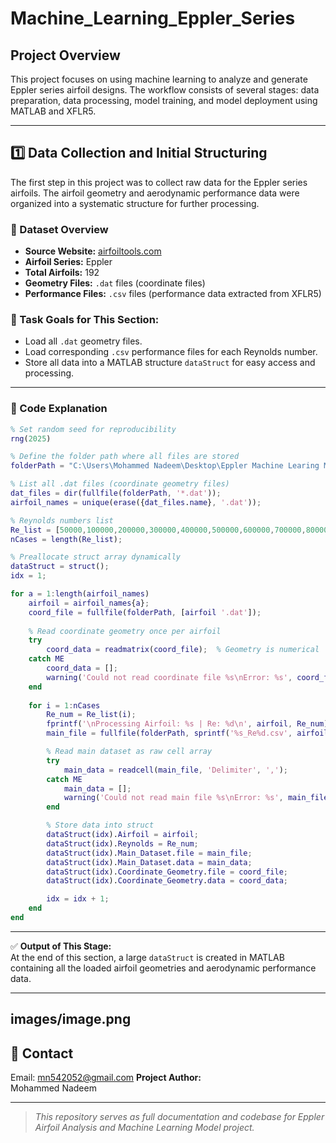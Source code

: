 # Machine_Learning_Eppler_Series
## Project Overview

This project focuses on using machine learning to analyze and generate Eppler series airfoil designs. The workflow consists of several stages: data preparation, data processing, model training, and model deployment using MATLAB and XFLR5.

---
## 1️⃣ Data Collection and Initial Structuring

The first step in this project was to collect raw data for the Eppler series airfoils. The airfoil geometry and aerodynamic performance data were organized into a systematic structure for further processing.

### 📂 Dataset Overview

- **Source Website:** [airfoiltools.com](https://airfoiltools.com/)
- **Airfoil Series:** Eppler
- **Total Airfoils:** 192
- **Geometry Files:** `.dat` files (coordinate files)
- **Performance Files:** `.csv` files (performance data extracted from XFLR5)

### 📌 Task Goals for This Section:

- Load all `.dat` geometry files.
- Load corresponding `.csv` performance files for each Reynolds number.
- Store all data into a MATLAB structure `dataStruct` for easy access and processing.

---

### 🔧 Code Explanation

```matlab
% Set random seed for reproducibility
rng(2025)

% Define the folder path where all files are stored
folderPath = "C:\Users\Mohammed Nadeem\Desktop\Eppler Machine Learing Model\Airfoil Dataset";

% List all .dat files (coordinate geometry files)
dat_files = dir(fullfile(folderPath, '*.dat'));
airfoil_names = unique(erase({dat_files.name}, '.dat'));

% Reynolds numbers list
Re_list = [50000,100000,200000,300000,400000,500000,600000,700000,800000,900000,1000000];
nCases = length(Re_list);

% Preallocate struct array dynamically
dataStruct = struct();
idx = 1;

for a = 1:length(airfoil_names)
    airfoil = airfoil_names{a};
    coord_file = fullfile(folderPath, [airfoil '.dat']);
    
    % Read coordinate geometry once per airfoil
    try
        coord_data = readmatrix(coord_file);  % Geometry is numerical
    catch ME
        coord_data = [];
        warning('Could not read coordinate file %s\nError: %s', coord_file, ME.message);
    end
    
    for i = 1:nCases
        Re_num = Re_list(i);
        fprintf('\nProcessing Airfoil: %s | Re: %d\n', airfoil, Re_num);
        main_file = fullfile(folderPath, sprintf('%s_Re%d.csv', airfoil, Re_num));

        % Read main dataset as raw cell array
        try
            main_data = readcell(main_file, 'Delimiter', ',');
        catch ME
            main_data = [];
            warning('Could not read main file %s\nError: %s', main_file, ME.message);
        end

        % Store data into struct
        dataStruct(idx).Airfoil = airfoil;
        dataStruct(idx).Reynolds = Re_num;
        dataStruct(idx).Main_Dataset.file = main_file;
        dataStruct(idx).Main_Dataset.data = main_data;
        dataStruct(idx).Coordinate_Geometry.file = coord_file;
        dataStruct(idx).Coordinate_Geometry.data = coord_data;

        idx = idx + 1;
    end
end
```

---

✅ **Output of This Stage:**  
At the end of this section, a large `dataStruct` is created in MATLAB containing all the loaded airfoil geometries and aerodynamic performance data.

---
images/image.png
---
## 📧 Contact
Email: mn542052@gmail.com
**Project Author:**  
Mohammed Nadeem

---

> _This repository serves as full documentation and codebase for Eppler Airfoil Analysis and Machine Learning Model project._

